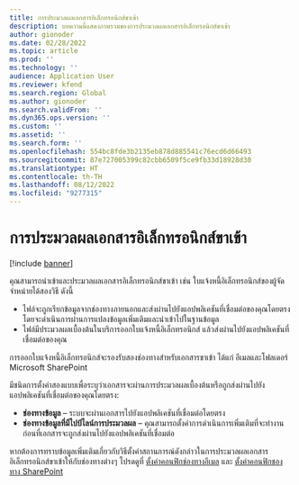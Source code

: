 ```yaml
---
title: การประมวลผลเอกสารอิเล็กทรอนิกส์ขาเข้า
description: บทความนี้แสดงภาพรวมของการประมวลผลเอกสารอิเล็กทรอนิกส์ขาเข้า
author: gionoder
ms.date: 02/28/2022
ms.topic: article
ms.prod: ''
ms.technology: ''
audience: Application User
ms.reviewer: kfend
ms.search.region: Global
ms.author: gionoder
ms.search.validFrom: ''
ms.dyn365.ops.version: ''
ms.custom: ''
ms.assetid: ''
ms.search.form: ''
ms.openlocfilehash: 554bc8fde3b2135eb878d885541c76ecd6d66493
ms.sourcegitcommit: 87e727005399c82cbb6509f5ce9fb33d18928d30
ms.translationtype: HT
ms.contentlocale: th-TH
ms.lasthandoff: 08/12/2022
ms.locfileid: "9277315"
---
```

# <a name="processing-of-incoming-electronic-documents"></a>การประมวลผลเอกสารอิเล็กทรอนิกส์ขาเข้า

[!include [banner](../includes/banner.md)]

คุณสามารถนําเข้าและประมวลผลเอกสารอิเล็กทรอนิกส์ขาเข้า เช่น ใบแจ้งหนี้อิเล็กทรอนิกส์ของผู้จัดจำหน่ายได้สองวิธี ดังนี้

- ไฟล์จะถูกเรียกข้อมูลจากช่องทางภายนอกและส่งผ่านไปยังแอปพลิเคชันที่เชื่อมต่อของคุณโดยตรง โดยจะดำเนินการผ่านการแปลงข้อมูลเพิ่มเติมและนําเข้าไปในฐานข้อมูล
- ไฟล์มีประมวลผลเบื้องต้นในบริการออกใบแจ้งหนี้อิเล็กทรอนิกส์ แล้วส่งผ่านไปยังแอปพลิเคชันที่เชื่อมต่อของคุณ

การออกใบแจ้งหนี้อิเล็กทรอนิกส์จะรองรับสองช่องทางสำหรับเอกสารขาเข้า ได้แก่ อีเมลและโฟลเดอร์ Microsoft SharePoint

มีชนิดการตั้งค่าสองแบบเพื่อระบุว่าเอกสารจะผ่านการประมวลผลเบื้องต้นหรือถูกส่งผ่านไปยังแอปพลิเคชันที่เชื่อมต่อของคุณโดยตรง:

- **ช่องทางข้อมูล** – ระบบจะผ่านเอกสารไปยังแอปพลิเคชันที่เชื่อมต่อโดยตรง
- **ช่องทางข้อมูลที่มีไปป์ไลน์การประมวลผล** – คุณสามารถตั้งค่าการดำเนินการเพิ่มเติมที่จะทำงานก่อนที่เอกสารจะถูกส่งผ่านไปยังแอปพลิเคชันที่เชื่อมต่อ

หากต้องการทราบข้อมูลเพิ่มเติมเกี่ยวกับวิธีตั้งค่าสถานการณ์ดังกล่าวในการประมวลผลเอกสารอิเล็กทรอนิกส์ขาเข้าให้กับช่องทางต่างๆ โปรดดูที่ [ตั้งค่าคอนฟิกช่องทางอีเมล](e-invoicing-configure-email.md) และ [ตั้งค่าคอนฟิกชองทาง SharePoint](e-invoicing-configure-sharepoint-channel.md)
